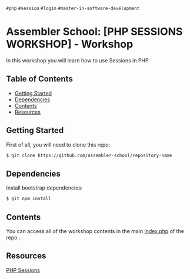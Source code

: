 `#php` `#session` `#login` `#master-in-software-development`

# Assembler School: [PHP SESSIONS WORKSHOP] - Workshop <!-- omit in toc -->

In this workshop you will learn how to use Sessions in PHP

## Table of Contents <!-- omit in toc -->

- [Getting Started](#getting-started)
- [Dependencies](#dependencies)
- [Contents](#contents)
- [Resources](#resources)

## Getting Started

First of all, you will need to clone this repo:

```bash
$ git clone https://github.com/assembler-school/repository-name
```
## Dependencies
Install bootstrap dependencies:

```bash
$ git npm install
```
## Contents
You can access all of the workshop contents in the main [index.php](./index.php) of the repo .
## Resources

[PHP Sessions](https://www.php.net/manual/es/reserved.variables.session.php)
